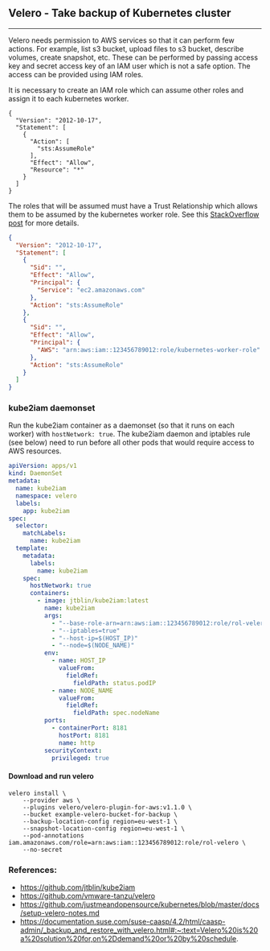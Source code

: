 ## Velero - Take backup of Kubernetes cluster
----
Velero needs permission to AWS services so that it can perform few actions. For example, list s3  bucket, upload files to s3 bucket, describe volumes, create snapshot, etc. These can be performed by passing access key and secret access key of an IAM user which is not a safe option. The access can be provided using IAM roles.

It is necessary to create an IAM role which can assume other roles and assign it to each kubernetes worker.

```
{
  "Version": "2012-10-17",
  "Statement": [
    {
      "Action": [
        "sts:AssumeRole"
      ],
      "Effect": "Allow",
      "Resource": "*"
    }
  ]
}
```

The roles that will be assumed must have a Trust Relationship which allows them to be assumed by the kubernetes worker
role. See this [StackOverflow post](http://stackoverflow.com/a/33850060) for more details.

```json
{
  "Version": "2012-10-17",
  "Statement": [
    {
      "Sid": "",
      "Effect": "Allow",
      "Principal": {
        "Service": "ec2.amazonaws.com"
      },
      "Action": "sts:AssumeRole"
    },
    {
      "Sid": "",
      "Effect": "Allow",
      "Principal": {
        "AWS": "arn:aws:iam::123456789012:role/kubernetes-worker-role"
      },
      "Action": "sts:AssumeRole"
    }
  ]
}
```

### kube2iam daemonset

Run the kube2iam container as a daemonset (so that it runs on each worker) with `hostNetwork: true`.
The kube2iam daemon and iptables rule (see below) need to run before all other pods that would require
access to AWS resources.

```yaml
apiVersion: apps/v1
kind: DaemonSet
metadata:
  name: kube2iam
  namespace: velero
  labels:
    app: kube2iam
spec:
  selector:
    matchLabels:
      name: kube2iam
  template:
    metadata:
      labels:
        name: kube2iam
    spec:
      hostNetwork: true
      containers:
        - image: jtblin/kube2iam:latest
          name: kube2iam
          args:
            - "--base-role-arn=arn:aws:iam::123456789012:role/rol-velero"                    #Current config is working, official doc haven't mentioned role name, it needs to validate.
            - "--iptables=true"
            - "--host-ip=$(HOST_IP)"
            - "--node=$(NODE_NAME)"
          env:
            - name: HOST_IP
              valueFrom:
                fieldRef:
                  fieldPath: status.podIP
            - name: NODE_NAME
              valueFrom:
                fieldRef:
                  fieldPath: spec.nodeName
          ports:
            - containerPort: 8181
              hostPort: 8181
              name: http
          securityContext:
            privileged: true
```

#### Download and run velero
```
velero install \
    --provider aws \
    --plugins velero/velero-plugin-for-aws:v1.1.0 \
    --bucket example-velero-bucket-for-backup \
    --backup-location-config region=eu-west-1 \
    --snapshot-location-config region=eu-west-1 \
    --pod-annotations iam.amazonaws.com/role=arn:aws:iam::123456789012:role/rol-velero \
    --no-secret
```

### References:
* https://github.com/jtblin/kube2iam
* https://github.com/vmware-tanzu/velero
* https://github.com/justmeandopensource/kubernetes/blob/master/docs/setup-velero-notes.md
* https://documentation.suse.com/suse-caasp/4.2/html/caasp-admin/_backup_and_restore_with_velero.html#:~:text=Velero%20is%20a%20solution%20for,on%2Ddemand%20or%20by%20schedule.
